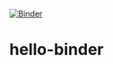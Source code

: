 [![Binder](https://mybinder.org/badge_logo.svg)](https://mybinder.org/v2/gh/AdamWlodarczyk/hello-binder/HEAD)

# hello-binder
